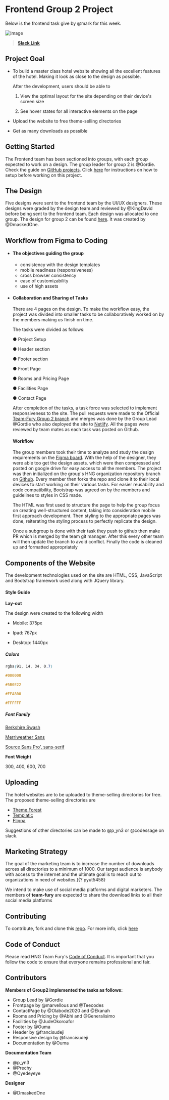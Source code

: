 # Frontend Group 2 Project 

 Below is the frontend task give by @mark for this week.

![image](https://user-images.githubusercontent.com/17856665/83970797-92094880-a8cf-11ea-99c9-e5cb4202ac8b.png)

> [**Slack Link**](https://hngi7.slack.com/archives/C013K32KMRQ/p1591537859445300)



## Project Goal

- To build a master class hotel website  showing all the excellent features of the hotel. Making it look as close to the design as possible.

  After the development, users should be able to

  1. View the optimal layout for the site depending on their device's screen size

  2. See hover states for all interactive elements on the page

- Upload the website to free  theme-selling directories

- Get as many downloads as possible



## Getting Started

The Frontend team has been sectioned into groups, with each group expected to work on a design. The group leader for group 2 is @Gordie. Check the guide on [GitHub projects]().  Click [here](https://github.com/hng-teamfury/hng/blob/master/README.md#how-to-git-bash) for instructions on how to setup before working on this project. 

## The Design

 Five designs were sent to the frontend team by the UI/UX designers. These designs were graded by the design team and reviewed by @KingDavid before being sent to the frontend team. Each design was allocated to one group. The design for group 2 can be found [here](https://www.figma.com/file/CypYHHWsaT7rOErPDWMhPx/TheCosmopoiltanHotel?node-id=0%3A1). It was created by @DmaskedOne.

## Workflow from Figma to Coding

- #### The objectives guiding the group

  - consistency with the design templates
  - mobile readiness (responsiveness)
  - cross browser consistency
  - ease of customizability
  - use of high assets

- #### **Collaboration and Sharing of Tasks**

  There are 4 pages on the design. To make the workflow easy, the project was divided into smaller tasks to be collaboratively worked on by the members making us finish on time.

  The tasks were divided as follows:

  ● Project Setup

  ● Header section

  ● Footer section

  ● Front Page

  ● Rooms and Pricing Page

  ● Facilities Page

  ● Contact Page

  After completion of the tasks, a task force was selected to implement responsiveness to the site. The pull requests were made to the Official [Team-Fury Group 2 branch](https://github.com/hng-teamfury-org/frontend/tree/Group2) and merges was done by the Group Lead  @Gordie who also deployed the site to [Netlify](https://the-cosmopolitan-hotel.netlify.app). All the pages were reviewed by team mates as each task was posted on Github.

  #### Workflow

  The group members took their time to analyze and study the design requirements on the [Figma board](https://www.figma.com/file/CypYHHWsaT7rOErPDWMhPx/TheCosmopoiltanHotel?node-id=0%3A1[). With the help of the designer,  they were able too get the design assets. which were then compressed and posted on google drive for easy access to all the members. The project was then initialized on the group's HNG organization repository branch on [Github](https://github.com/hng-teamfury-org/frontend/tree/Group2). Every member then forks the repo and clone it to their local devices to start working on their various tasks. For easier reusability and code compatibility, Bootstrap was agreed on by the members and guidelines to styles in CSS made.

  The HTML was first used to structure the page to help the group focus on creating well-structured content, taking into consideration mobile first approach development. Then styling to the appropriate pages was done, reiterating the styling process to perfectly replicate the design.

  Once a subgroup is done with their task they push to github then make PR which is merged by the team git manager. After this every other team will then update the branch to avoid conflict. Finally the code is cleaned up and formatted appropriately

  

## Components of the Website

The development technologies used on the site are HTML, CSS, JavaScript and Bootstrap framework used along with JQuery library.

#### 											**Style Guide**

**Lay-out**

The design were created to the following width

-  Mobile: 375px

-  Ipad: 767px

-  Desktop: 1440px

##### Colors

```css
rgba(91, 14, 34, 0.7)

#000000

#5B0E22

#FFA800

#FFFFFF
```

##### Font Family

[Berkshire Swash](https://fonts.googleapis.com/css2?family=Berkshire+Swash&display=swap)

[Merriweather Sans](https://fonts.googleapis.com/css2?family=Merriweather+Sans:wght@300&display=swap)

[Source Sans Pro', sans-serif](https://fonts.googleapis.com/css2?family=Source+Sans+Pro&display=swap)

**Font Weight** 

 300, 400, 600, 700


## Uploading

The hotel websites are to be uploaded to theme-selling directories for free. The proposed theme-selling directories are 

- [Theme Forest](http://themeforest.net) 
- [Templatic](https://templatic.com)
- [Flippa](https://flippa.com)

Suggestions of other directories can be made to @p_yn3 or @codessage on slack.

## Marketing Strategy

The goal of the marketing team is to increase the number of downloads across all directories to a minimum of 1000. Our target audience is anybody with access to the internet and the ultimate goal is to reach out to organizations in need of websites.]{?'pyut5458}

We intend to make use of social media platforms and digital marketers. The members of **team-fury** are expected to share the download links to all their social media platforms



## Contributing

To contribute, fork and clone this [repo](https://github.com/Chimdiya1/teamfury-frontend). For more info, click [here](https://github.com/Alphajeez96/help/blob/Alphajeez/Contributing.md)



## Code of Conduct

Please read HNG Team Fury's [Code of Conduct](https://github.com/hng-teamfury-org/executive/blob/master/CODE_OF_CONDUCT.md). It is important that you follow the code to ensure that everyone remains professional and fair.

## Contributors

**Members of Group2 implemented the tasks as follows:**

- Group Lead by @Gordie
- Frontpage by @marvellous and @Teecodes
- ContactPage by @Olabode2020 and @Ekanah
- Rooms and Pricing by @Abhi and  @Generalisimo
- Facilities by @JudeOkoroafor
- Footer by @Ouma
- Header by @francisudeji
- Responsive design by  @francisudeji
- Documentation by @Ouma

**Documentation Team**

- @p_yn3 
- @Prechy 
- @Oyedeyeye

**Designer**

- @DmaskedOne

